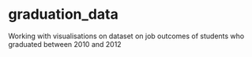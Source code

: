 # graduation_data
Working with visualisations on dataset on job outcomes of students who graduated between 2010 and 2012
